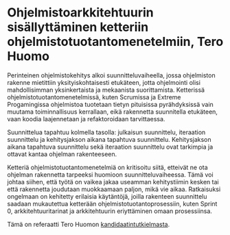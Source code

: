 # Ohjelmistoarkkitehtuurin sisällyttäminen ketteriin ohjelmistotuotantomenetelmiin, Tero Huomo

Perinteinen ohjelmistokehitys alkoi suunnitteluvaiheella, jossa ohjelmiston rakenne mietittiin yksityiskohtaisesti etukäteen, jotta ohjelmointi olisi mahdollisimman yksinkertaista ja mekaanista suorittamista. Ketterissä ohjelmistotuotantomenetelmissä, kuten Scrumissa ja Extreme Progamingissa ohjelmistoa tuotetaan tietyn pituisissa pyrähdyksissä vain muutama toiminnallisuus kerrallaan, eikä rakennetta suunnitella etukäteen, vaan koodia laajennetaan ja refaktoroidaan tarvittaessa. 

Suunnittelua tapahtuu kolmella tasolla: julkaisun suunnittelu, iteraation suunnittelu ja kehitysjakson aikana tapahtuva suunnittelu. Kehitysjakson aikana tapahtuva suunnittelu sekä iteraation suunnittelu ovat tarkimpia ja ottavat kantaa ohjelman rakenteeseen. 

Ketteriä ohjelmistotuotantomenetelmiä on kritisoitu siitä, etteivät ne ota ohjelman rakennetta tarpeeksi huomioon suunnitteluvaiheessa. Tämä voi johtaa siihen, että työtä on vaikea jakaa useamman kehitystiimin kesken tai että rakennetta joudutaan muokkaamaan paljon, mikä vie aikaa. Ratkaisuksi ongelmaan on kehitetty erilaisia käytäntöjä, joilla rakenteen suunnittelu saadaan mukautettua ketterään ohjelmistotuotantoprosessiin, kuten Sprint 0, arkkitehtuuritarinat ja arkkitehtuurin eriyttäminen omaan prosessiinsa. 

Tämä on referaatti Tero Huomon [kandidaatintutkielmasta](https://www.cs.helsinki.fi/u/mluukkai/ohtu/huomo-kandi.pdf).
